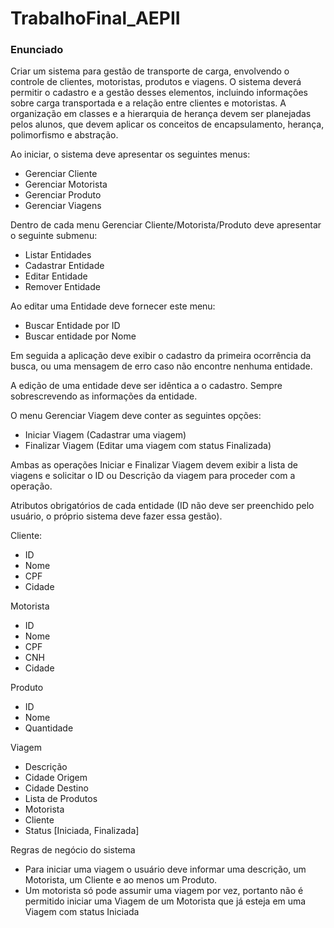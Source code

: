 # TrabalhoFinal_AEPII
 
### Enunciado

Criar um sistema para gestão de transporte de carga, envolvendo o controle de clientes, motoristas, produtos e viagens. O sistema deverá permitir o cadastro e a gestão desses elementos, incluindo informações sobre carga transportada e a relação entre clientes e motoristas. A organização em classes e a hierarquia de herança devem ser planejadas pelos alunos, que devem aplicar os conceitos de encapsulamento, herança, polimorfismo e abstração.

Ao iniciar, o sistema deve apresentar os seguintes menus:
 * Gerenciar Cliente
 * Gerenciar Motorista
 * Gerenciar Produto
 * Gerenciar Viagens

Dentro de cada menu Gerenciar Cliente/Motorista/Produto deve apresentar o seguinte submenu:
 * Listar Entidades
 * Cadastrar Entidade
 * Editar Entidade
 * Remover Entidade

Ao editar uma Entidade deve fornecer este menu:
 * Buscar Entidade por ID
 * Buscar entidade por Nome 

Em seguida a aplicação deve exibir o cadastro da primeira ocorrência da busca, ou uma mensagem de erro caso não encontre nenhuma entidade.

A edição de uma entidade deve ser idêntica a o cadastro. Sempre sobrescrevendo as informações da entidade.

O menu Gerenciar Viagem deve conter as seguintes opções:

 * Iniciar Viagem (Cadastrar uma viagem)
 * Finalizar Viagem (Editar uma viagem com status Finalizada)

Ambas as operações Iniciar e Finalizar Viagem devem exibir a lista de viagens e solicitar o ID ou Descrição da viagem para proceder com a operação.

Atributos obrigatórios de cada entidade (ID não deve ser preenchido pelo usuário, o próprio sistema deve fazer essa gestão).

Cliente:
 * ID
 * Nome
 * CPF
 * Cidade

Motorista
 * ID
 * Nome
 * CPF
 * CNH
 * Cidade

Produto
 * ID
 * Nome
 * Quantidade

Viagem
 * Descrição
 * Cidade Origem
 * Cidade Destino
 * Lista de Produtos
 * Motorista
 * Cliente
 * Status [Iniciada, Finalizada]

Regras de negócio do sistema
 * Para iniciar uma viagem o usuário deve informar uma descrição, um Motorista, um Cliente e ao menos um Produto.
 * Um motorista só pode assumir uma viagem por vez, portanto não é permitido iniciar uma Viagem de um Motorista que já esteja em uma Viagem com status Iniciada